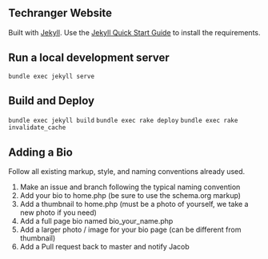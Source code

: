 ## Techranger Website

Built with [Jekyll](https://jekyllrb.com/).  Use the [Jekyll Quick Start Guide](https://jekyllrb.com/docs/quickstart/) to install the requirements.

## Run a local development server

`bundle exec jekyll serve`

## Build and Deploy

`bundle exec jekyll build`
`bundle exec rake deploy`
`bundle exec rake invalidate_cache`

## Adding a Bio

Follow all existing markup, style, and naming conventions already used.

1. Make an issue and branch following the typical naming convention
2. Add your bio to home.php (be sure to use the schema.org markup)
3. Add a thumbnail to home.php (must be a photo of yourself, we take a new photo if you need)
4. Add a full page bio named bio_your_name.php
5. Add a larger photo / image for your bio page (can be different from thumbnail)
6. Add a Pull request back to master and notify Jacob

